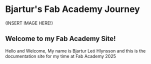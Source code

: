 # Bjartur's Fab Academy Journey 

(INSERT IMAGE HERE!)

## Welcome to my Fab Academy Site!

Hello and Welcome, My name is Bjartur Leó Hlynsson and this is the documentation site for my time at Fab Academy 2025


